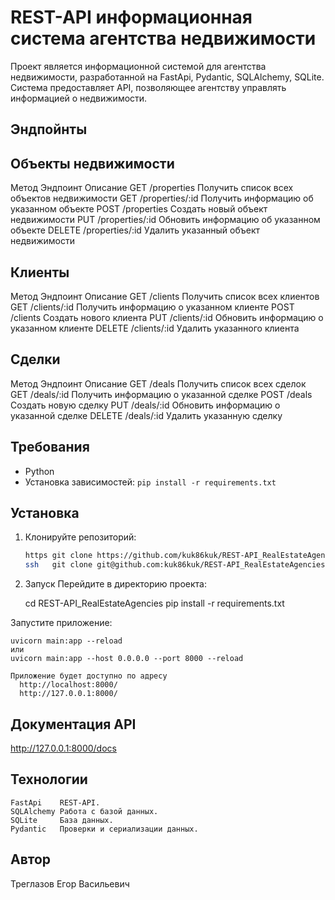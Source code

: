 # REST-API информационная система агентства недвижимости

Проект является информационной системой для агентства недвижимости, разработанной на FastApi, Pydantic, SQLAlchemy, SQLite. Система предоставляет API, позволяющее агентству управлять информацией о недвижимости.


## Эндпойнты

## Объекты недвижимости
Метод	Эндпоинт	    Описание
GET	    /properties	    Получить список всех объектов недвижимости
GET	    /properties/:id	Получить информацию об указанном объекте
POST	/properties	    Создать новый объект недвижимости
PUT	    /properties/:id	Обновить информацию об указанном объекте
DELETE	/properties/:id	Удалить указанный объект недвижимости

## Клиенты
Метод	Эндпоинт	    Описание
GET	    /clients	    Получить список всех клиентов
GET	    /clients/:id	Получить информацию о указанном клиенте
POST	/clients	    Создать нового клиента
PUT	    /clients/:id	Обновить информацию о указанном клиенте
DELETE	/clients/:id	Удалить указанного клиента

## Сделки
Метод	Эндпоинт	    Описание
GET	    /deals	        Получить список всех сделок
GET	    /deals/:id	    Получить информацию о указанной сделке
POST	/deals	        Создать новую сделку
PUT	    /deals/:id	    Обновить информацию о указанной сделке
DELETE	/deals/:id	    Удалить указанную сделку


## Требования
- Python
- Установка зависимостей: `pip install -r requirements.txt`


## Установка
1. Клонируйте репозиторий:
   
   ```bash
   https git clone https://github.com/kuk86kuk/REST-API_RealEstateAgencies.git
   ssh   git clone git@github.com:kuk86kuk/REST-API_RealEstateAgencies.git

2. Запуск
Перейдите в директорию проекта:

   cd REST-API_RealEstateAgencies
   pip install -r requirements.txt
   
Запустите приложение:

    uvicorn main:app --reload
    или
    uvicorn main:app --host 0.0.0.0 --port 8000 --reload

    Приложение будет доступно по адресу 
      http://localhost:8000/
      http://127.0.0.1:8000/


## Документация API
   http://127.0.0.1:8000/docs


## Технологии
    FastApi    REST-API.
    SQLAlchemy Работа с базой данных.
    SQLite     База данных.
    Pydantic   Проверки и сериализации данных.


## Автор
   Треглазов Егор Васильевич





